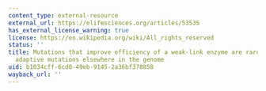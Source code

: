 ```yaml
---
content_type: external-resource
external_url: https://elifesciences.org/articles/53535
has_external_license_warning: true
license: https://en.wikipedia.org/wiki/All_rights_reserved
status: ''
title: Mutations that improve efficiency of a weak-link enzyme are rare compared to
  adaptive mutations elsewhere in the genome
uid: b1034cff-6cd0-49eb-9145-2a36bf378858
wayback_url: ''
---
```

